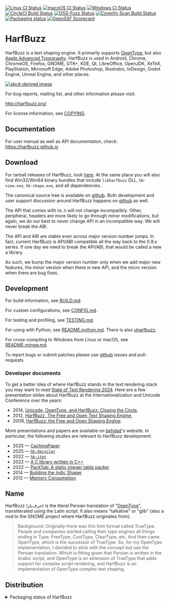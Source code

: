 [![Linux CI Status](https://github.com/harfbuzz/harfbuzz/actions/workflows/linux-ci.yml/badge.svg)](https://github.com/harfbuzz/harfbuzz/actions/workflows/linux-ci.yml)
[![macoOS CI Status](https://github.com/harfbuzz/harfbuzz/actions/workflows/macos-ci.yml/badge.svg)](https://github.com/harfbuzz/harfbuzz/actions/workflows/macos-ci.yml)
[![Windows CI Status](https://github.com/harfbuzz/harfbuzz/actions/workflows/msvc-ci.yml/badge.svg)](https://github.com/harfbuzz/harfbuzz/actions/workflows/msvc-ci.yml)
[![CircleCI Build Status](https://circleci.com/gh/harfbuzz/harfbuzz/tree/main.svg?style=svg)](https://circleci.com/gh/harfbuzz/harfbuzz/tree/main)
[![OSS-Fuzz Status](https://oss-fuzz-build-logs.storage.googleapis.com/badges/harfbuzz.svg)](https://oss-fuzz-build-logs.storage.googleapis.com/index.html)
[![Coverity Scan Build Status](https://scan.coverity.com/projects/15166/badge.svg)](https://scan.coverity.com/projects/harfbuzz)
[![Packaging status](https://repology.org/badge/tiny-repos/harfbuzz.svg)](https://repology.org/project/harfbuzz/versions)
[![OpenSSF Scorecard](https://api.securityscorecards.dev/projects/github.com/harfbuzz/harfbuzz/badge)](https://securityscorecards.dev/viewer/?uri=github.com/harfbuzz/harfbuzz)


# HarfBuzz

HarfBuzz is a text shaping engine. It primarily supports [OpenType][1], but also
[Apple Advanced Typography][2]. HarfBuzz is used in Android, Chrome,
ChromeOS, Firefox, GNOME, GTK+, KDE, Qt, LibreOffice, OpenJDK, XeTeX,
PlayStation, Microsoft Edge, Adobe Photoshop, Illustrator, InDesign,
Godot Engine, Unreal Engine, and other places.

[![xkcd-derived image](xkcd.png)](https://xkcd.com/2347/)

For bug reports, mailing list, and other information please visit:

  http://harfbuzz.org/

For license information, see [COPYING](COPYING).

## Documentation

For user manual as well as API documentation, check: https://harfbuzz.github.io

## Download

For tarball releases of HarfBuzz, look [here][3]. At the same place you
will also find Win32/Win64 binary bundles that include `libharfbuzz` DLL,
`hb-view.exe`, `hb-shape.exe`, and all dependencies.

The canonical source tree is available on [github][4].
Both development and user support discussion around HarfBuzz happens on
[github][4] as well.

The API that comes with `hb.h` will not change incompatibly. Other, peripheral,
headers are more likely to go through minor modifications, but again, we do our
best to never change API in an incompatible way. We will never break the ABI.

The API and ABI are stable even across major version number jumps. In fact,
current HarfBuzz is API/ABI compatible all the way back to the 0.9.x series.
If one day we need to break the API/ABI, that would be called a new a library.

As such, we bump the major version number only when we add major new features,
the minor version when there is new API, and the micro version when there
are bug fixes.

## Development

For build information, see [BUILD.md](BUILD.md).

For custom configurations, see [CONFIG.md](CONFIG.md).

For testing and profiling, see [TESTING.md](TESTING.md).

For using with Python, see [README.python.md](README.python.md). There is also [uharfbuzz](https://github.com/harfbuzz/uharfbuzz).

For cross-compiling to Windows from Linux or macOS, see [README.mingw.md](README.mingw.md).

To report bugs or submit patches please use [github][4] issues and pull-requests.

### Developer documents

To get a better idea of where HarfBuzz stands in the text rendering stack you
may want to read [State of Text Rendering 2024][6].
Here are a few presentation slides about HarfBuzz at the
Internationalization and Unicode Conference over the years:

- 2014, [Unicode, OpenType, and HarfBuzz: Closing the Circle][7],
- 2012, [HarfBuzz, The Free and Open Text Shaping Engine][8],
- 2009, [HarfBuzz: the Free and Open Shaping Engine][9].

More presentations and papers are available on [behdad][11]'s website.
In particular, the following _studies_ are relevant to HarfBuzz development:

- 2025 — [CachingPaper][12]
- 2025 — [`hb-decycler`][13]
- 2022 — [`hb-iter`][14]
- 2022 — [A C library written in C++][15]
- 2022 — [PackTab: A static integer table packer][16]
- 2014 — [Building the Indic Shaper][17]
- 2012 — [Memory Consumption][10]


## Name

HarfBuzz (حرف‌باز) is the literal Persian translation of “[OpenType][1]”,
transliterated using the Latin script. It also means "talkative" or
"glib" (also a nod to the GNOME project where HarfBuzz originates from).

> Background: Originally there was this font format called TrueType. People and
> companies started calling their type engines all things ending in Type:
> FreeType, CoolType, ClearType, etc. And then came OpenType, which is the
> successor of TrueType. So, for my OpenType implementation, I decided to stick
> with the concept but use the Persian translation. Which is fitting given that
> Persian is written in the Arabic script, and OpenType is an extension of
> TrueType that adds support for complex script rendering, and HarfBuzz is an
> implementation of OpenType complex text shaping.

## Distribution

<details>
  <summary>Packaging status of HarfBuzz</summary>

[![Packaging status](https://repology.org/badge/vertical-allrepos/harfbuzz.svg?header=harfbuzz)](https://repology.org/project/harfbuzz/versions)

</details>

[1]: https://docs.microsoft.com/en-us/typography/opentype/spec/
[2]: https://developer.apple.com/fonts/TrueType-Reference-Manual/RM06/Chap6AATIntro.html
[3]: https://github.com/harfbuzz/harfbuzz/releases
[4]: https://github.com/harfbuzz/harfbuzz
[6]: http://behdad.org/text2024
[7]: https://docs.google.com/presentation/d/1x97pfbB1gbD53Yhz6-_yBUozQMVJ_5yMqqR_D-R7b7I/preview
[8]: https://docs.google.com/presentation/d/1ySTZaXP5XKFg0OpmHZM00v5b17GSr3ojnzJekl4U8qI/preview
[9]: http://behdad.org/download/Presentations/slippy/harfbuzz_slides.pdf
[10]: https://docs.google.com/document/d/12jfNpQJzeVIAxoUSpk7KziyINAa1msbGliyXqguS86M/preview
[11]: https://behdad.org/
[12]: https://docs.google.com/document/d/1_VgObf6Je0J8byMLsi7HCQHnKo2emGnx_ib_sHo-bt4/preview
[13]: https://docs.google.com/document/d/1Y-u08l9YhObRVObETZt1k8f_5lQdOix9TRH3zEXaoAw/preview
[14]: https://docs.google.com/document/d/1o-xvxCbgMe9JYFHLVnPjk01ZY_8Cj0vB9-KTI1d0nyk/preview
[15]: https://docs.google.com/document/d/18hI56KJpvXtwWbc9QSaz9zzhJwIMnrJ-zkAaKS-W-8k/preview
[16]: https://docs.google.com/document/d/1Xq3owVt61HVkJqbLFHl73il6pcTy6PdPJJ7bSouQiQw/preview
[17]: https://docs.google.com/document/d/1wMPwVNBvsIriamcyBO5aNs7Cdr8lmbwLJ8GmZBAswF4/preview
